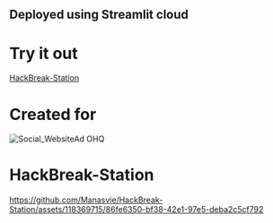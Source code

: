 ## Deployed using Streamlit cloud
# Try it out
  [HackBreak-Station]([https://duckduckgo.com](https://hackbreak-station.streamlit.app/))

# Created for

![Social_WebsiteAd OHQ](https://github.com/Manasvie/HackBreak-Station/assets/118369715/e2240872-7224-4cc5-ac8d-68dc681bcfd5)

# HackBreak-Station



https://github.com/Manasvie/HackBreak-Station/assets/118369715/86fe6350-bf38-42e1-97e5-deba2c5cf792
